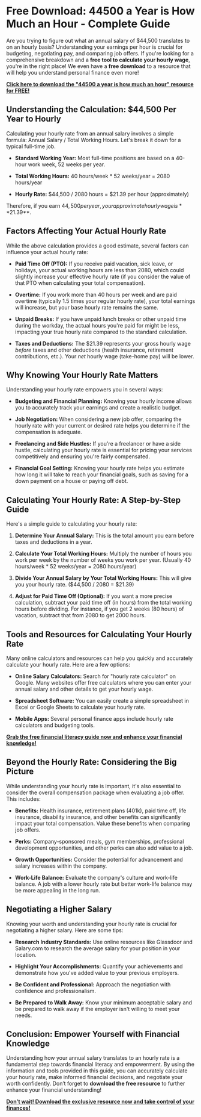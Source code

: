 # Free Download: 44500 a Year is How Much an Hour - Complete Guide

Are you trying to figure out what an annual salary of $44,500 translates to on an hourly basis? Understanding your earnings per hour is crucial for budgeting, negotiating pay, and comparing job offers. If you're looking for a comprehensive breakdown and a **free tool to calculate your hourly wage**, you're in the right place! We even have a **free download** to a resource that will help you understand personal finance even more!

[**Click here to download the "44500 a year is how much an hour" resource for FREE!**](https://udemywork.com/44500-a-year-is-how-much-an-hour)

## Understanding the Calculation: $44,500 Per Year to Hourly

Calculating your hourly rate from an annual salary involves a simple formula:  Annual Salary / Total Working Hours.  Let's break it down for a typical full-time job.

*   **Standard Working Year:**  Most full-time positions are based on a 40-hour work week, 52 weeks per year.

*   **Total Working Hours:** 40 hours/week * 52 weeks/year = 2080 hours/year

*   **Hourly Rate:**  $44,500 / 2080 hours = $21.39 per hour (approximately)

Therefore, if you earn $44,500 per year, your approximate hourly wage is **$21.39**.

## Factors Affecting Your Actual Hourly Rate

While the above calculation provides a good estimate, several factors can influence your actual hourly rate:

*   **Paid Time Off (PTO):** If you receive paid vacation, sick leave, or holidays, your actual working hours are less than 2080, which could slightly increase your effective hourly rate (if you consider the value of that PTO when calculating your total compensation).

*   **Overtime:**  If you work more than 40 hours per week and are paid overtime (typically 1.5 times your regular hourly rate), your total earnings will increase, but your base hourly rate remains the same.

*   **Unpaid Breaks:**  If you have unpaid lunch breaks or other unpaid time during the workday, the actual hours you're paid for might be less, impacting your true hourly rate compared to the standard calculation.

*   **Taxes and Deductions:** The $21.39 represents your gross hourly wage *before* taxes and other deductions (health insurance, retirement contributions, etc.). Your *net* hourly wage (take-home pay) will be lower.

## Why Knowing Your Hourly Rate Matters

Understanding your hourly rate empowers you in several ways:

*   **Budgeting and Financial Planning:**  Knowing your hourly income allows you to accurately track your earnings and create a realistic budget.

*   **Job Negotiation:**  When considering a new job offer, comparing the hourly rate with your current or desired rate helps you determine if the compensation is adequate.

*   **Freelancing and Side Hustles:**  If you're a freelancer or have a side hustle, calculating your hourly rate is essential for pricing your services competitively and ensuring you're fairly compensated.

*   **Financial Goal Setting:**  Knowing your hourly rate helps you estimate how long it will take to reach your financial goals, such as saving for a down payment on a house or paying off debt.

## Calculating Your Hourly Rate: A Step-by-Step Guide

Here's a simple guide to calculating your hourly rate:

1.  **Determine Your Annual Salary:** This is the total amount you earn before taxes and deductions in a year.

2.  **Calculate Your Total Working Hours:**  Multiply the number of hours you work per week by the number of weeks you work per year. (Usually 40 hours/week * 52 weeks/year = 2080 hours/year)

3.  **Divide Your Annual Salary by Your Total Working Hours:** This will give you your hourly rate.  ($44,500 / 2080 = $21.39)

4.  **Adjust for Paid Time Off (Optional):** If you want a more precise calculation, subtract your paid time off (in hours) from the total working hours before dividing. For instance, if you get 2 weeks (80 hours) of vacation, subtract that from 2080 to get 2000 hours.

## Tools and Resources for Calculating Your Hourly Rate

Many online calculators and resources can help you quickly and accurately calculate your hourly rate. Here are a few options:

*   **Online Salary Calculators:** Search for "hourly rate calculator" on Google.  Many websites offer free calculators where you can enter your annual salary and other details to get your hourly wage.

*   **Spreadsheet Software:**  You can easily create a simple spreadsheet in Excel or Google Sheets to calculate your hourly rate.

*   **Mobile Apps:**  Several personal finance apps include hourly rate calculators and budgeting tools.

[**Grab the free financial literacy guide now and enhance your financial knowledge!**](https://udemywork.com/44500-a-year-is-how-much-an-hour)

## Beyond the Hourly Rate: Considering the Big Picture

While understanding your hourly rate is important, it's also essential to consider the overall compensation package when evaluating a job offer.  This includes:

*   **Benefits:** Health insurance, retirement plans (401k), paid time off, life insurance, disability insurance, and other benefits can significantly impact your total compensation.  Value these benefits when comparing job offers.

*   **Perks:**  Company-sponsored meals, gym memberships, professional development opportunities, and other perks can also add value to a job.

*   **Growth Opportunities:** Consider the potential for advancement and salary increases within the company.

*   **Work-Life Balance:**  Evaluate the company's culture and work-life balance.  A job with a lower hourly rate but better work-life balance may be more appealing in the long run.

## Negotiating a Higher Salary

Knowing your worth and understanding your hourly rate is crucial for negotiating a higher salary. Here are some tips:

*   **Research Industry Standards:**  Use online resources like Glassdoor and Salary.com to research the average salary for your position in your location.

*   **Highlight Your Accomplishments:**  Quantify your achievements and demonstrate how you've added value to your previous employers.

*   **Be Confident and Professional:**  Approach the negotiation with confidence and professionalism.

*   **Be Prepared to Walk Away:**  Know your minimum acceptable salary and be prepared to walk away if the employer isn't willing to meet your needs.

## Conclusion: Empower Yourself with Financial Knowledge

Understanding how your annual salary translates to an hourly rate is a fundamental step towards financial literacy and empowerment. By using the information and tools provided in this guide, you can accurately calculate your hourly rate, make informed financial decisions, and negotiate your worth confidently. Don’t forget to **download the free resource** to further enhance your financial understanding!

[**Don't wait! Download the exclusive resource now and take control of your finances!**](https://udemywork.com/44500-a-year-is-how-much-an-hour)

